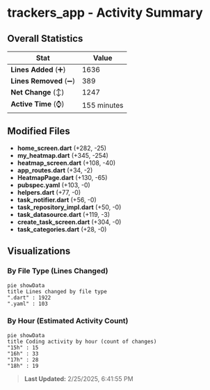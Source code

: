 # trackers_app - Activity Summary 

## Overall Statistics

| Stat                   | Value                                                             |
| ---------------------- | ----------------------------------------------------------------- |
| **Lines Added** (➕)   | 1636                                          |
| **Lines Removed** (➖) | 389                                        |
| **Net Change** (↕)    | 1247                |
| **Active Time** (⌚)   | 155 minutes |


## Modified Files
- **home_screen.dart** (+282, -25)
- **my_heatmap.dart** (+345, -254)
- **heatmap_screen.dart** (+108, -40)
- **app_routes.dart** (+34, -2)
- **HeatmapPage.dart** (+130, -65)
- **pubspec.yaml** (+103, -0)
- **helpers.dart** (+77, -0)
- **task_notifier.dart** (+56, -0)
- **task_repository_impl.dart** (+50, -0)
- **task_datasource.dart** (+119, -3)
- **create_task_screen.dart** (+304, -0)
- **task_categories.dart** (+28, -0)

## Visualizations

### By File Type (Lines Changed)

```mermaid
pie showData
title Lines changed by file type
".dart" : 1922
".yaml" : 103
```

### By Hour (Estimated Activity Count)

```mermaid
pie showData
title Coding activity by hour (count of changes)
"15h" : 15
"16h" : 33
"17h" : 28
"18h" : 19
```


> **Last Updated:** 2/25/2025, 6:41:55 PM